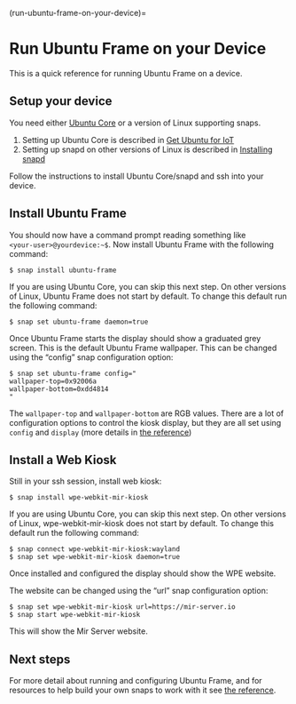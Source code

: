 (run-ubuntu-frame-on-your-device)=
# Run Ubuntu Frame on your Device

This is a quick reference for running Ubuntu Frame on a device.

## Setup your device

You need either [Ubuntu Core](https://ubuntu.com/core) or a version of Linux supporting snaps.

1. Setting up Ubuntu Core is described in [Get Ubuntu for IoT](https://ubuntu.com/download/iot)
2. Setting up snapd on other versions of Linux is described in [Installing snapd](https://snapcraft.io/docs/installing-snapd)

Follow the instructions to install Ubuntu Core/snapd and ssh into your device.

## Install Ubuntu Frame

You should now have a command prompt reading something like `<your‑user>@yourdevice:~$`. Now install Ubuntu Frame with the following command:

    $ snap install ubuntu-frame

If you are using Ubuntu Core, you can skip this next step. On other versions of Linux, Ubuntu Frame does not start by default. To change this default run the following command:

    $ snap set ubuntu-frame daemon=true

Once Ubuntu Frame starts the display should show a graduated grey screen. This is the default Ubuntu Frame wallpaper. This can be changed using the “config” snap configuration option:

    $ snap set ubuntu-frame config="
    wallpaper-top=0x92006a
    wallpaper-bottom=0xdd4814
    "

The `wallpaper-top` and `wallpaper-bottom` are RGB values. There are a lot of configuration options to control the kiosk display, but they are all set using `config` and `display` (more details in [the reference](ubuntu-frame-configuration-options))

## Install a Web Kiosk

Still in your ssh session, install web kiosk:

    $ snap install wpe-webkit-mir-kiosk

If you are using Ubuntu Core, you can skip this next step. On other versions of Linux, wpe-webkit-mir-kiosk does not start by default. To change this default run the following command:

    $ snap connect wpe-webkit-mir-kiosk:wayland
    $ snap set wpe-webkit-mir-kiosk daemon=true

Once installed and configured the display should show the WPE website.

The website can be changed using the “url” snap configuration option:

    $ snap set wpe-webkit-mir-kiosk url=https://mir-server.io
    $ snap start wpe-webkit-mir-kiosk

This will show the Mir Server website.

## Next steps

For more detail about running and configuring Ubuntu Frame, and for resources to help build your own snaps to work with it see [the reference](ubuntu-frame-configuration-options).

